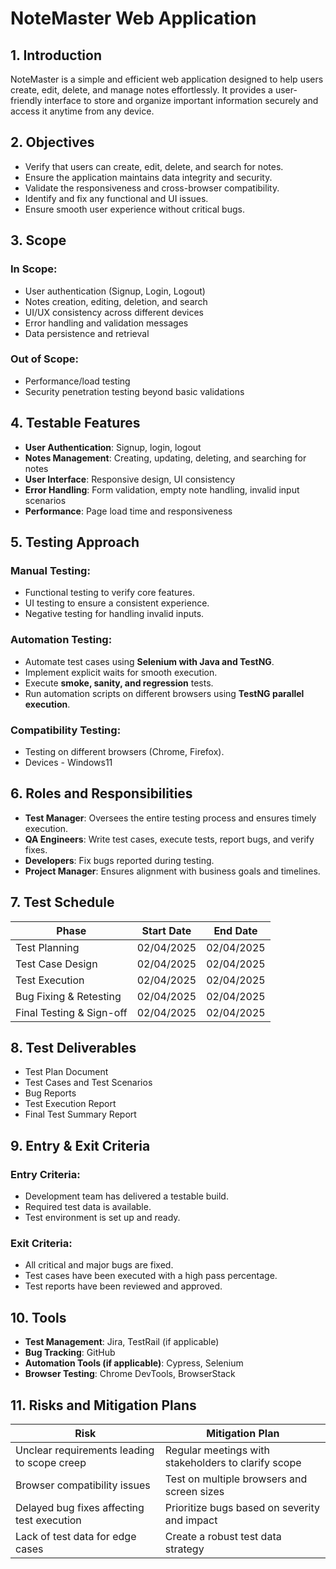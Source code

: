 # NoteMaster Web Application

## 1. Introduction
NoteMaster is a simple and efficient web application designed to help users create, edit, delete, and manage notes effortlessly. It provides a user-friendly interface to store and organize important information securely and access it anytime from any device.

## 2. Objectives
- Verify that users can create, edit, delete, and search for notes.
- Ensure the application maintains data integrity and security.
- Validate the responsiveness and cross-browser compatibility.
- Identify and fix any functional and UI issues.
- Ensure smooth user experience without critical bugs.

## 3. Scope
### In Scope:
- User authentication (Signup, Login, Logout)
- Notes creation, editing, deletion, and search
- UI/UX consistency across different devices
- Error handling and validation messages
- Data persistence and retrieval

### Out of Scope:
- Performance/load testing
- Security penetration testing beyond basic validations

## 4. Testable Features
- **User Authentication**: Signup, login, logout
- **Notes Management**: Creating, updating, deleting, and searching for notes
- **User Interface**: Responsive design, UI consistency
- **Error Handling**: Form validation, empty note handling, invalid input scenarios
- **Performance**: Page load time and responsiveness

## 5. Testing Approach
### Manual Testing:
- Functional testing to verify core features.
- UI testing to ensure a consistent experience.
- Negative testing for handling invalid inputs.

### Automation Testing:
- Automate test cases using **Selenium with Java and TestNG**.
- Implement explicit waits for smooth execution.
- Execute **smoke, sanity, and regression** tests.
- Run automation scripts on different browsers using **TestNG parallel execution**.

### Compatibility Testing:
- Testing on different browsers (Chrome, Firefox).
- Devices - Windows11

## 6. Roles and Responsibilities
- **Test Manager**: Oversees the entire testing process and ensures timely execution.
- **QA Engineers**: Write test cases, execute tests, report bugs, and verify fixes.
- **Developers**: Fix bugs reported during testing.
- **Project Manager**: Ensures alignment with business goals and timelines.

## 7. Test Schedule

| Phase                  | Start Date  | End Date    |
|------------------------|------------|------------|
| Test Planning         | 02/04/2025  | 02/04/2025 |
| Test Case Design      | 02/04/2025  | 02/04/2025 |
| Test Execution        | 02/04/2025  | 02/04/2025 |
| Bug Fixing & Retesting| 02/04/2025  | 02/04/2025 |
| Final Testing & Sign-off | 02/04/2025 | 02/04/2025 |

## 8. Test Deliverables
- Test Plan Document
- Test Cases and Test Scenarios
- Bug Reports
- Test Execution Report
- Final Test Summary Report

## 9. Entry & Exit Criteria
### Entry Criteria:
- Development team has delivered a testable build.
- Required test data is available.
- Test environment is set up and ready.

### Exit Criteria:
- All critical and major bugs are fixed.
- Test cases have been executed with a high pass percentage.
- Test reports have been reviewed and approved.

## 10. Tools
- **Test Management**: Jira, TestRail (if applicable)
- **Bug Tracking**: GitHub
- **Automation Tools (if applicable)**: Cypress, Selenium
- **Browser Testing**: Chrome DevTools, BrowserStack

## 11. Risks and Mitigation Plans

| Risk | Mitigation Plan |
|------|----------------|
| Unclear requirements leading to scope creep | Regular meetings with stakeholders to clarify scope |
| Browser compatibility issues | Test on multiple browsers and screen sizes |
| Delayed bug fixes affecting test execution | Prioritize bugs based on severity and impact |
| Lack of test data for edge cases | Create a robust test data strategy |
